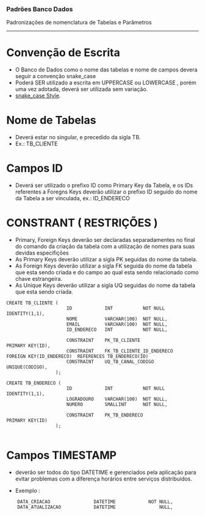 ### Padrões Banco Dados
Padronizações de nomenclatura de Tabelas e Parâmetros

---

# Convenção de Escrita
* O Banco de Dados como o nome das tabelas e nome de campos devera seguir a convenção snake_case
* Poderá SER utilizado a escrita em UPPERCASE ou LOWERCASE , porém uma vez adotada, deverá ser utilizada sem variação.
* [snake_case Style](https://en.wikipedia.org/wiki/Snake_case).

# Nome de Tabelas
* Deverá estar no singular, e precedido da sigla TB.
* Ex.: TB_CLIENTE

# Campos ID
* Deverá ser utilizado o prefixo ID como Primary Key da Tabela, e os IDs referentes a Foregns Keys deverão utilizar o prefixo ID seguido do nome da Tabela a ser vinculada, ex.: ID_ENDERECO

# CONSTRANT ( RESTRIÇÕES )
* Primary, Foreign Keys deverão ser declaradas separadamentes no final do comando da criação da tabela com a utilização de nomes para suas devidas especifições
* As Primary Keys deverão utilizar a sigla PK seguidas do nome da tabela.
* As Foreign Keys deverão utilizar a sigla FK seguida do nome da tabela que esta sendo criada e do campo ao qual esta sendo relacionado como chave estrangeira.
* As Unique Keys deverão utilizar a sigla UQ seguidas do nome da tabela que esta sendo criada.

```
CREATE TB_CLIENTE ( 
                      ID            INT           NOT NULL  IDENTITY(1,1),
                      NOME          VARCHAR(100)  NOT NULL,
                      EMAIL         VARCHAR(100)  NOT NULL,
                      ID_ENDERECO   INT           NOT NULL,
                      
                      CONSTRAINT    PK_TB_CLIENTE                PRIMARY KEY(ID),
                      CONSTRAINT    FK_TB_CLIENTE_ID_ENDERECO    FOREIGN KEY(ID_ENDERECO)  REFERENCES TB_ENDERECO(ID)
                      CONSTRAINT    UQ_TB_CANAL_CODIGO           UNIQUE(CODIGO),
                  );
                  
CREATE TB_ENDERECO ( 
                      ID            INT           NOT NULL      IDENTITY(1,1),
                      LOGRADOURO    VARCHAR(100)  NOT NULL,
                      NUMERO        SMALLINT      NOT NULL,
                      
                      CONSTRAINT    PK_TB_ENDERECO               PRIMARY KEY(ID)
                  );                  
                  
```

# Campos TIMESTAMP
* deverão ser todos do tipo DATETIME e gerenciados pela aplicação para evitar problemas com a diferença horários entre serviços distribuidos.

* Exemplo :

```
    DATA_CRIACAO                DATETIME            NOT NULL,
    DATA_ATUALIZACAO            DATETIME                NULL,
```    


